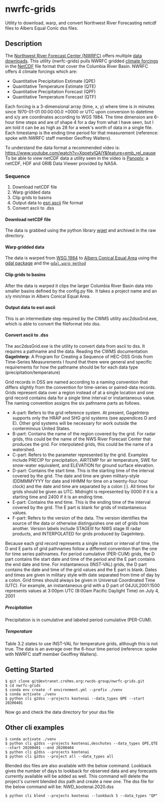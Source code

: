 # nwrfc-grids

Utility to download, warp, and convert Northwest River Forecasting netcdf files to Albers Equal Conic dss files.

## Description

The [Northwest River Forecast Center (NWRFC)](https://www.nwrfc.noaa.gov/rfc/) offers multiple [data downloads](https://www.nwrfc.noaa.gov/misc/downloads/). 
This utility (nwrfc-grids) pulls NWRFC gridded [climate forcings](https://www.climate.gov/maps-data/primer/climate-forcing) in the [NetCDF](https://en.wikipedia.org/wiki/NetCDF)
file format that cover the Columbia River Basin.  NWRFC offers 4 climate forcings which are:

- Quantitative Precipitation Estimate (QPE)
- Quantitative Temperature Estimate (QTE)
- Quantitative Precipitation Forecast (QPF)
- Quantitative Temperature Forecast (QTF)

Each forcing is a 3-dimensional array (time, x, y) where time is in minutes since 1970-01-01 00:00:00.0 +0000 or UTC upon conversion to datetime and x/y are coordinates according to WGS 1984.  The time dimension are 6-hour time steps and are of shape 4 for a day from what I have seen, but I am told it can be as high as 28 for a week's worth of data in a single file.  Each timestamp is the ending time period for that measurement (reference: spoke with NWRFC staff member Geoffrey Walters).


To understand the data format a recommended video is: https://www.youtube.com/watch?v=XqoetylQAIY&feature=emb_rel_pause
To be able to view netCDF data a utility seen in the video is [Panoply](https://www.giss.nasa.gov/tools/panoply/); a netCDF, HDF and GRIB Data Viewer provided by NASA.

### Sequence

1. Download netCDF file
2. Warp gridded data
3. Clip grids to basins
4. Output data to [esri ascii](http://resources.esri.com/help/9.3/arcgisengine/java/GP_ToolRef/spatial_analyst_tools/esri_ascii_raster_format.htm) file format
5. Convert ascii to .dss


#### Download netCDF file

The data is grabbed using the python library [wget](https://bitbucket.org/techtonik/python-wget/src/default/) and archived in the raw directory.

#### Warp gridded data

The data is warped from [WSG 1984](https://spatialreference.org/ref/epsg/4326/) to [Albers Conical Equal Area](https://spatialreference.org/ref/sr-org/6630/) using the [gdal package](https://gdal.org/) and the [`gdal.warp method`](https://gdal.org/python/osgeo.gdal-module.html#Warp)

#### Clip grids to basins

After the data is warped it clips the larger Columbia River Basin data into smaller basins defined by the config.py file.  It takes a project name and an x/y min/max in Albers Conical Equal Area.

#### Output data to esri ascii

This is an intermediate step required by the CWMS utility asc2dssGrid.exe, which is able to convert the fileformat into dss.

#### Convert ascii to .dss

The asc2dssGrid.exe is the utility to convert data from ascii to dss.  It requires a pathname and the data.  Reading the CWMS documentation **GageInterp**: A Program for Creating a Sequence of HEC-DSS Grids from Time-Series Measurements I found that there were general and specific requirements for how the pathname should be for each data type (precipitation/temperature)

Grid records in DSS are named according to a naming convention that differs slightly from the convention for time-series or paired-data records. Grids represent data over a region instead of at a single location and one grid record contains data for a single time interval or instantaneous value. The naming convention assigns the six pathname parts as follows.

- A-part: Refers to the grid reference system. At present, GageInterp supports only the HRAP and SHG grid systems (see appendices D and E). Other grid systems will be necessary for work outside the conterminous United States.
- B-part: Contains the name of the region covered by the grid. For radar grids, this could be the name of the NWS River Forecast Center that produces the grid. For interpolated grids, this could be the name of a watershed.
- C-part: Refers to the parameter represented by the grid. Examples include PRECIP for precipitation, AIRTEMP for air temperature, SWE for snow-water equivalent, and ELEVATION for ground surface elevation.
- D-part: Contains the start time. This is the starting time of the interval covered by the grid. The date and time are given military-style (DDMMMYYYY for date and HHMM for time on a twenty-four hour clock) and the date and time are separated by a colon (:). All times for grids should be given as UTC. Midnight is represented by 0000 if it is a starting time and 2400 if it is an ending time.
- E-part: Contains the end time. This is the ending time of the interval covered by the grid. The E part is blank for grids of instantaneous values.
- F-part: Refers to the version of the data. The version identifies the source of the data or otherwise distinguishes one set of grids from another. Version labels include STAGEIII for NWS stage III radar products, and INTERPOLATED for grids produced by GageInterp.


Because each grid record represents a single instant or interval of time, the D and E parts of grid pathnames follow a different convention than the one for time series pathnames. For period cumulative (PER-CUM) grids, the D part contains the start date and time of the period and the E part contains the end date and time. For instantaneous (INST-VAL) grids, the D part contains the date and time of the grid values and the E part is blank. Dates and times are given in military style with date separated from time of day by a colon. Grid times should always be given in Universal Coordinated Time (UTC). For example, an instantaneous grid with a D part of 04JUL2001:1500 represents values at 3:00pm UTC (8:00am Pacific Daylight Time) on July 4, 2001

##### Precipitation

Precipitation is in cumulative and labeled period cumulative (PER-CUM).

##### Temperature
Table 3.2 states to use INST-VAL for temperature grids, although this is not true.  The data is an average over the 6-hour time period (reference: spoke with NWRFC staff member Geoffrey Walters).  
## Getting Started

```
$ git clone git@extranet.crohms.org:rwcds-group/nwrfc-grids.git
$ cd nwrfc-grids
$ conda env create -f environment.yml --prefix ./venv 
$ conda activate ./venv
$ python cli g2dss --projects kootenai --data_types QPE --start 20200401
```
Now go and check the data directory for your dss file

## Other cli examples

```
$ conda activate ./venv
$ python cli g2dss --projects kootenai,deschutes --data_types QPE,QTE --start 20200401 --end 20200404
$ python cli g2dss --projects kootenai
$ python cli g2dss --project all --data_types all
```

Blended dss files are also available with the below command.  Lookback gives the number of 
days to lookback for observed data and any forecasts currently available will be added as well.  This command will delete the project's current blended dss path and create a new one.  The dss file for the below command will be: NWD_kootenai.2020.dss

```
$ python cli blend --projects kootenai --lookback 5 --data_types "QP"
```




